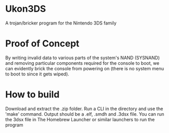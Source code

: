 # Ukon3DS
 A trojan/bricker program for the Nintendo 3DS family

# Proof of Concept
 By writing invalid data to various parts of the system's NAND (SYSNAND) and removing particular components required
 for the console to boot, we can evidently brick the console from powering on (there is no system menu to boot to since
 it gets wiped).

# How to build
Download and extract the .zip folder. Run a CLI in the directory and use the 'make' command. Output should be a .elf, .smdh and .3dsx file.
You can run the 3dsx file in The Homebrew Launcher or similar launchers to run the program

